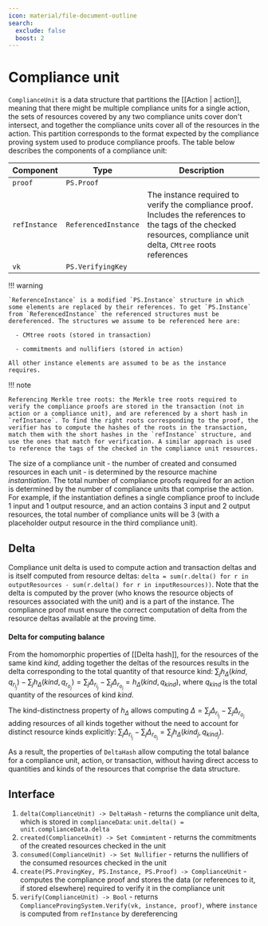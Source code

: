 ```yaml
---
icon: material/file-document-outline
search:
  exclude: false
  boost: 2
---
```


# Compliance unit

`ComplianceUnit` is a data structure that partitions the [[Action | action]], meaning that there might be multiple compliance units for a single action, the sets of resources covered by any two compliance units cover don't intersect, and together the compliance units cover all of the resources in the action. This partition corresponds to the format expected by the compliance proving system used to produce compliance proofs. The table below describes the components of a compliance unit:

|Component|Type|Description|
|-|-|-|
|`proof`| `PS.Proof`||
|`refInstance`|`ReferencedInstance`|The instance required to verify the compliance proof. Includes the references to the tags of the checked resources, compliance unit delta, `CMtree` roots references|
|`vk`|`PS.VerifyingKey`|

!!! warning

    `ReferenceInstance` is a modified `PS.Instance` structure in which some elements are replaced by their references. To get `PS.Instance` from `ReferencedInstance` the referenced structures must be dereferenced. The structures we assume to be referenced here are:

      - CMtree roots (stored in transaction)

      - commitments and nullifiers (stored in action)

    All other instance elements are assumed to be as the instance requires.

!!! note

    Referencing Merkle tree roots: the Merkle tree roots required to verify the compliance proofs are stored in the transaction (not in action or a compliance unit), and are referenced by a short hash in `refInstance`. To find the right roots corresponding to the proof, the verifier has to compute the hashes of the roots in the transaction, match them with the short hashes in the `refInstance` structure, and use the ones that match for verification. A similar approach is used to reference the tags of the checked in the compliance unit resources.


The size of a compliance unit - the number of created and consumed resources in each unit - is determined by the resource machine *instantiation*. The total number of compliance proofs required for an action is determined by the number of compliance units that comprise the action. For example, if the instantiation defines a single compliance proof to include 1 input and 1 output resource, and an action contains 3 input and 2 output resources, the total number of compliance units will be 3 (with a placeholder output resource in the third compliance unit).

## Delta

Compliance unit delta is used to compute action and transaction deltas and is itself computed from resource deltas: `delta = sum(r.delta() for r in outputResources - sum(r.delta() for r in inputResources))`. Note that the delta is computed by the prover (who knows the resource objects of resources associated with the unit) and is a part of the instance. The compliance proof must ensure the correct computation of delta from the resource deltas available at the proving time.

#### Delta for computing balance

From the homomorphic properties of [[Delta hash]], for the resources of the same kind $kind$, adding together the deltas of the resources results in the delta corresponding to the total quantity of that resource kind: $\sum_j{h_\Delta(kind, q_{r_{i_j}})} - \sum_j{h_\Delta(kind, q_{r_{o_j}})} = \sum_j{\Delta_{r_{i_j}}} - \sum_j{\Delta_{r_{o_j}}} =  h_\Delta(kind, q_{kind})$, where $q_{kind}$ is the total quantity of the resources of kind $kind$.

The kind-distinctness property of $h_\Delta$ allows computing $\Delta = \sum_j{\Delta_{r_{i_j}}} - \sum_j{\Delta_{r_{o_j}}}$ adding resources of all kinds together without the need to account for distinct resource kinds explicitly: $\sum_j{\Delta_{r_{i_j}}} - \sum_j{\Delta_{r_{o_j}}} = \sum_j{h_\Delta(kind_j, q_{kind_j})}$.

As a result, the properties of `DeltaHash` allow computing the total balance for a compliance unit, action, or transaction, without having direct access to quantities and kinds of the resources that comprise the data structure.

## Interface

1. `delta(ComplianceUnit) -> DeltaHash` - returns the compliance unit delta, which is stored in `complianceData`: `unit.delta() = unit.complianceData.delta`
2. `created(ComplianceUnit) -> Set Commimtent` - returns the commitments of the created resources checked in the unit
3. `consumed(ComplianceUnit) -> Set Nullifier` - returns the nullifiers of the consumed resources checked in the unit
4. `create(PS.ProvingKey, PS.Instance, PS.Proof) -> ComplianceUnit` - computes the compliance proof and stores the data (or references to it, if stored elsewhere) required to verify it in the compliance unit
4. `verify(ComplianceUnit) -> Bool` - returns `ComplianceProvingSystem.Verify(vk, instance, proof)`, where `instance` is computed from `refInstance` by dereferencing